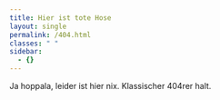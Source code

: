 ```yaml
---
title: Hier ist tote Hose
layout: single
permalink: /404.html
classes: " "
sidebar:
  - {}
---
```

Ja hoppala, leider ist hier nix. Klassischer 404rer halt.